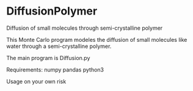 # DiffusionPolymer
Diffusion of small molecules through semi-crystalline polymer

This Monte Carlo program modeles the diffusion of small molecules like water through a semi-crystalline polymer.

The main program is Diffusion.py

Requirements:
numpy
pandas
python3

Usage on your own risk
